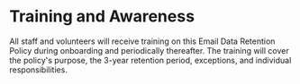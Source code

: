 # Training and Awareness

All staff and volunteers will receive training on this Email Data Retention Policy during onboarding and periodically thereafter. The training will cover the policy's purpose, the 3-year retention period, exceptions, and individual responsibilities.

